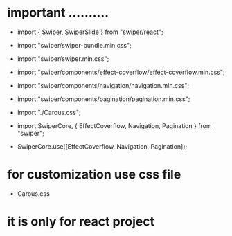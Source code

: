 # important ..........

* import { Swiper, SwiperSlide } from "swiper/react";
* import "swiper/swiper-bundle.min.css";
* import "swiper/swiper.min.css";
* import "swiper/components/effect-coverflow/effect-coverflow.min.css";
* import "swiper/components/navigation/navigation.min.css";
* import "swiper/components/pagination/pagination.min.css";
* import "./Carous.css";
* import SwiperCore, { EffectCoverflow, Navigation, Pagination } from "swiper";



* SwiperCore.use([EffectCoverflow, Navigation, Pagination]);

# for customization use css file 
* Carous.css 

# it is only for react project 